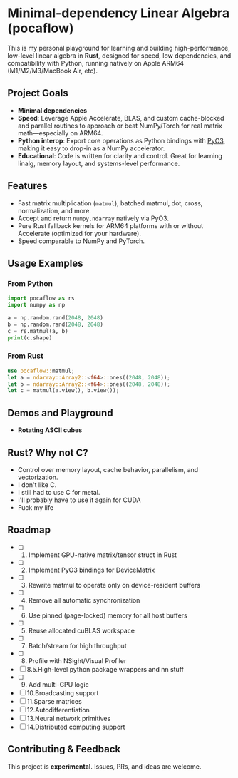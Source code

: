 # Minimal-dependency Linear Algebra (pocaflow)

This is my personal playground for learning and building high-performance, low-level linear algebra in **Rust**, designed for speed, low dependencies, and compatibility with Python, running natively on Apple ARM64 (M1/M2/M3/MacBook Air, etc).

## Project Goals

- **Minimal dependencies**
- **Speed**: Leverage Apple Accelerate, BLAS, and custom cache-blocked and parallel routines to approach or beat NumPy/Torch for real matrix math—especially on ARM64.
- **Python interop**: Export core operations as Python bindings with [PyO3](https://pyo3.rs/), making it easy to drop-in as a NumPy accelerator.
- **Educational**: Code is written for clarity and control. Great for learning linalg, memory layout, and systems-level performance.

## Features

- Fast matrix multiplication (`matmul`), batched matmul, dot, cross, normalization, and more.
- Accept and return `numpy.ndarray` natively via PyO3.
- Pure Rust fallback kernels for ARM64 platforms with or without Accelerate (optimized for your hardware).
- Speed comparable to NumPy and PyTorch.

## Usage Examples

### From Python

```python
import pocaflow as rs
import numpy as np

a = np.random.rand(2048, 2048)
b = np.random.rand(2048, 2048)
c = rs.matmul(a, b)
print(c.shape)
```

### From Rust

```rust
use pocaflow::matmul;
let a = ndarray::Array2::<f64>::ones((2048, 2048));
let b = ndarray::Array2::<f64>::ones((2048, 2048));
let c = matmul(a.view(), b.view());
```

## Demos and Playground

- **Rotating ASCII cubes**

## Rust? Why not C?

- Control over memory layout, cache behavior, parallelism, and vectorization.
- I don't like C.
- I still had to use C for metal.
- I'll probably have to use it again for CUDA
- Fuck my life

## Roadmap

- [ ] 1. Implement GPU-native matrix/tensor struct in Rust
- [ ] 2. Implement PyO3 bindings for DeviceMatrix
- [ ] 3. Rewrite matmul to operate only on device-resident buffers
- [ ] 4. Remove all automatic synchronization
- [ ] 6. Use pinned (page-locked) memory for all host buffers
- [ ] 5. Reuse allocated cuBLAS workspace
- [ ] 7. Batch/stream for high throughput
- [ ] 8. Profile with NSight/Visual Profiler
- [ ] 8.5.High-level python package wrappers and nn stuff
- [ ] 9. Add multi-GPU logic
- [ ] 10.Broadcasting support
- [ ] 11.Sparse matrices
- [ ] 12.Autodifferentiation
- [ ] 13.Neural network primitives
- [ ] 14.Distributed computing support

## Contributing & Feedback

This project is **experimental**. Issues, PRs, and ideas are welcome.
